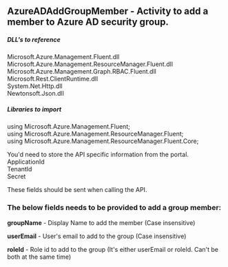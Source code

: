 ## AzureADAddGroupMember - Activity to add a member to Azure AD security group.

##### DLL's to reference
Microsoft.Azure.Management.Fluent.dll </br>
Microsoft.Azure.Management.ResourceManager.Fluent.dll </br>
Microsoft.Azure.Management.Graph.RBAC.Fluent.dll </br>
Microsoft.Rest.ClientRuntime.dll </br>
System.Net.Http.dll </br>
Newtonsoft.Json.dll

##### Libraries to import
using Microsoft.Azure.Management.Fluent; </br>
using Microsoft.Azure.Management.ResourceManager.Fluent; </br>
using Microsoft.Azure.Management.ResourceManager.Fluent.Core; </br>

You'd need to store the API specific information from the portal. </br>
ApplicationId </br>
TenantId </br>
Secret

These fields should be sent when calling the API.

### The below fields needs to be provided to add a group member: 
**groupName**           - Display Name to add the member (Case insensitive)

**userEmail**			- User's email to add to the group (Case insensitive)

**roleId**				- Role id to add to the group (It's either userEmail or roleId. Can't be both at the same time)
